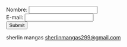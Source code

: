 



<form action="https://formspree.io/f/xyyodwor" method="post">
Nombre: <input type="text" name="name"><br>
E-mail: <input type="text" name="email"><br>
<input type="submit">
</form>

sherlin mangas
sherlinmangas299@gmail.com
